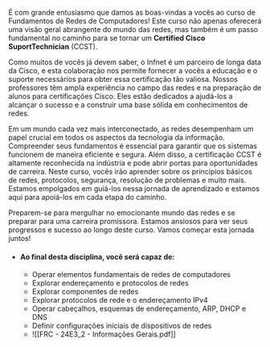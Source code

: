 É com grande entusiasmo que damos as boas-vindas a vocês ao curso de Fundamentos de Redes de Computadores! Este curso não apenas oferecerá uma visão geral abrangente do mundo das redes, mas também é um passo fundamental no caminho para se tornar um **Certified Cisco SuportTechnician** (CCST).

Como muitos de vocês já devem saber, o Infnet é um parceiro de longa data da Cisco, e esta colaboração nos permite fornecer a vocês a educação e o suporte necessários para obter essa certificação tão valiosa. Nossos professores têm ampla experiência no campo das redes e na preparação de alunos para certificações Cisco. Eles estão dedicados a ajudá-los a alcançar o sucesso e a construir uma base sólida em conhecimentos de redes.

Em um mundo cada vez mais interconectado, as redes desempenham um papel crucial em todos os aspectos da tecnologia da informação. Compreender seus fundamentos é essencial para garantir que os sistemas funcionem de maneira eficiente e segura. Além disso, a certificação CCST é altamente reconhecida na indústria e pode abrir portas para oportunidades de carreira. Neste curso, vocês irão aprender sobre os princípios básicos de redes, protocolos, segurança, resolução de problemas e muito mais. Estamos empolgados em guiá-los nessa jornada de aprendizado e estamos aqui para apoiá-los em cada etapa do caminho.

Preparem-se para mergulhar no emocionante mundo das redes e se preparar para uma carreira promissora. Estamos ansiosos para ver seus progressos e sucesso ao longo deste curso. Vamos começar esta jornada juntos!

- #### Ao final desta disciplina, você será capaz de:
    
    - Operar elementos fundamentais de redes de computadores
    - Explorar endereçamento e protocolos de redes
    - Explorar componentes de redes
    - Explorar protocolos de rede e o endereçamento IPv4
    - Operar cabeçalhos, esquemas de endereçamento, ARP, DHCP e DNS
    - Definir configurações iniciais de dispositivos de redes
    - ![[FRC - 24E3_2 - Informações Gerais.pdf]]